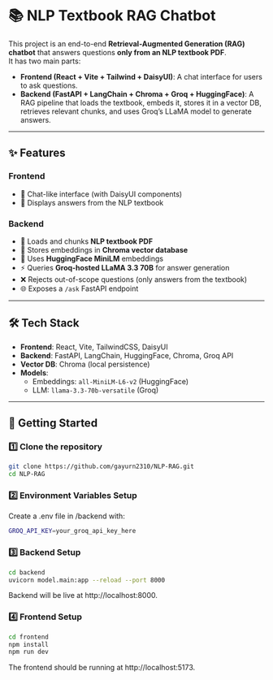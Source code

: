 # 📚 NLP Textbook RAG Chatbot

This project is an end-to-end **Retrieval-Augmented Generation (RAG) chatbot** that answers questions **only from an NLP textbook PDF**.  
It has two main parts:
- **Frontend (React + Vite + Tailwind + DaisyUI)**: A chat interface for users to ask questions.
- **Backend (FastAPI + LangChain + Chroma + Groq + HuggingFace)**: A RAG pipeline that loads the textbook, embeds it, stores it in a vector DB, retrieves relevant chunks, and uses Groq’s LLaMA model to generate answers.

---

## ✨ Features
### Frontend
- 📱 Chat-like interface (with DaisyUI components)  
- 🤖 Displays answers from the NLP textbook  

### Backend
- 📄 Loads and chunks **NLP textbook PDF**  
- 🔎 Stores embeddings in **Chroma vector database**  
- 🧠 Uses **HuggingFace MiniLM** embeddings  
- ⚡ Queries **Groq-hosted LLaMA 3.3 70B** for answer generation  
- ❌ Rejects out-of-scope questions (only answers from the textbook)  
- 🌐 Exposes a `/ask` FastAPI endpoint  

---

## 🛠️ Tech Stack
- **Frontend**: React, Vite, TailwindCSS, DaisyUI  
- **Backend**: FastAPI, LangChain, HuggingFace, Chroma, Groq API  
- **Vector DB**: Chroma (local persistence)  
- **Models**:
  - Embeddings: `all-MiniLM-L6-v2` (HuggingFace)  
  - LLM: `llama-3.3-70b-versatile` (Groq)  

---

## 🚀 Getting Started

### 1️⃣ Clone the repository
```bash
git clone https://github.com/gayurn2310/NLP-RAG.git
cd NLP-RAG
```
### 2️⃣ Environment Variables Setup
Create a .env file in /backend with:
```bash
GROQ_API_KEY=your_groq_api_key_here
```

### 3️⃣ Backend Setup
``` bash
cd backend
uvicorn model.main:app --reload --port 8000
```
Backend will be live at http://localhost:8000.

### 4️⃣ Frontend Setup
``` bash
cd frontend
npm install
npm run dev
```
The frontend should be running at http://localhost:5173.

